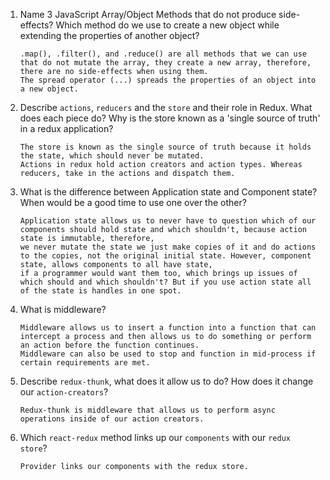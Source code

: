 1.  Name 3 JavaScript Array/Object Methods that do not produce side-effects? Which method do we use to create a new object while extending the properties of another object?

        .map(), .filter(), and .reduce() are all methods that we can use that do not mutate the array, they create a new array, therefore, there are no side-effects when using them.
        The spread operator (...) spreads the properties of an object into a new object.

1.  Describe `actions`, `reducers` and the `store` and their role in Redux. What does each piece do? Why is the store known as a 'single source of truth' in a redux application?

        The store is known as the single source of truth because it holds the state, which should never be mutated.
        Actions in redux hold action creators and action types. Whereas reducers, take in the actions and dispatch them. 

1.  What is the difference between Application state and Component state? When would be a good time to use one over the other?

        Application state allows us to never have to question which of our components should hold state and which shouldn't, because action state is immutable, therefore,
        we never mutate the state we just make copies of it and do actions to the copies, not the original initial state. However, component state, allows components to all have state,
        if a programmer would want them too, which brings up issues of which should and which shouldn't? But if you use action state all of the state is handles in one spot.

1.  What is middleware?

        Middleware allows us to insert a function into a function that can intercept a process and then allows us to do something or perform an action before the function continues.
        Middleware can also be used to stop and function in mid-process if certain requirements are met.


1.  Describe `redux-thunk`, what does it allow us to do? How does it change our `action-creators`?

        Redux-thunk is middleware that allows us to perform async operations inside of our action creators.

1.  Which `react-redux` method links up our `components` with our `redux store`?

        Provider links our components with the redux store.
